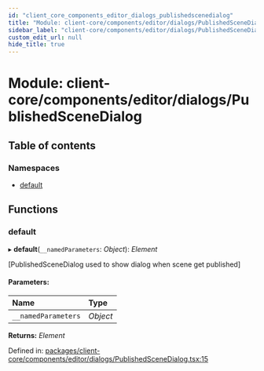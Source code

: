 ```yaml
---
id: "client_core_components_editor_dialogs_publishedscenedialog"
title: "Module: client-core/components/editor/dialogs/PublishedSceneDialog"
sidebar_label: "client-core/components/editor/dialogs/PublishedSceneDialog"
custom_edit_url: null
hide_title: true
---
```


# Module: client-core/components/editor/dialogs/PublishedSceneDialog

## Table of contents

### Namespaces

- [default](client_core_components_editor_dialogs_publishedscenedialog.default.md)

## Functions

### default

▸ **default**(`__namedParameters`: *Object*): *Element*

[PublishedSceneDialog used to show dialog when scene get published]

#### Parameters:

Name | Type |
:------ | :------ |
`__namedParameters` | *Object* |

**Returns:** *Element*

Defined in: [packages/client-core/components/editor/dialogs/PublishedSceneDialog.tsx:15](https://github.com/xr3ngine/xr3ngine/blob/9d253dc38/packages/client-core/components/editor/dialogs/PublishedSceneDialog.tsx#L15)
